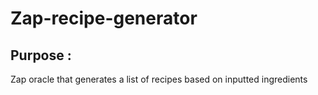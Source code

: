# Zap-recipe-generator

## Purpose :
Zap oracle that generates a list of recipes based on inputted ingredients
